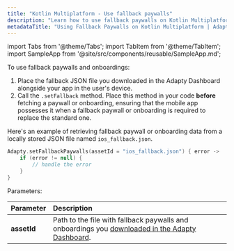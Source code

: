 ```yaml
---
title: "Kotlin Multiplatform - Use fallback paywalls"
description: "Learn how to use fallback paywalls on Kotlin Multiplatform for reliable monetization."
metadataTitle: "Using Fallback Paywalls on Kotlin Multiplatform | Adapty Docs"
---
```


import Tabs from '@theme/Tabs';
import TabItem from '@theme/TabItem';
import SampleApp from '@site/src/components/reusable/SampleApp.md'; 

To use fallback paywalls and onboardings:

1. Place the fallback JSON file you downloaded in the Adapty Dashboard alongside your app in the user's device.
2. Call the `.setFallback` method. Place this method in your code **before** fetching a paywall or onboarding, ensuring that the mobile app possesses it when a fallback paywall or onboarding is required to replace the standard one.

Here's an example of retrieving fallback paywall or onboarding data from a locally stored JSON file named `ios_fallback.json`.

```kotlin showLineNumbers
Adapty.setFallbackPaywalls(assetId = "ios_fallback.json") { error ->
    if (error != null) {
        // handle the error
    }
}
```

Parameters:

| Parameter   | Description                                                                                                                                                                       |
| :---------- |:----------------------------------------------------------------------------------------------------------------------------------------------------------------------------------|
| **assetId** | Path to the file with fallback paywalls and onboardings you [downloaded in the Adapty Dashboard](fallback-paywalls#download-fallback-paywalls-as-a-file-in-the-adapty-dashboard). |

<SampleApp /> 